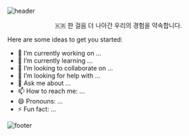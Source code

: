 ![header](https://capsule-render.vercel.app/api?type=slice&color=auto&height=300&section=header&text=Kim_YeongHwa&fontSize=90)

<p align="center">🇰🇷 한 걸음 더 나아간 우리의 경험을 약속합니다.</p>
<!--
**K-moovie/K-moovie** is a ✨ _special_ ✨ repository because its `README.md` (this file) appears on your GitHub profile. -->

Here are some ideas to get you started:

- 🔭 I’m currently working on ...
- 🌱 I’m currently learning ...
- 👯 I’m looking to collaborate on ...
- 🤔 I’m looking for help with ...
- 💬 Ask me about ...
- 📫 How to reach me: ...
- 😄 Pronouns: ...
- ⚡ Fun fact: ...

![footer](https://capsule-render.vercel.app/api?type=slice&color=auto&height=300&section=footer)
